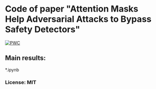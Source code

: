 # Code of paper "Attention Masks Help Adversarial Attacks to Bypass Safety Detectors"
	
[![PWC](https://img.shields.io/endpoint.svg?url=https://paperswithcode.com/badge/attention-masks-help-adversarial-attacks-to/adversarial-attack-on-cifar-10)](https://paperswithcode.com/sota/adversarial-attack-on-cifar-10?p=attention-masks-help-adversarial-attacks-to)

## Main results:
  *.ipynb


### License: MIT

